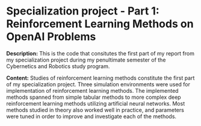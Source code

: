 # Specialization project - Part 1: Reinforcement Learning Methods on OpenAI Problems

**Description:** This is the code that consitutes the first part of my report from my specialization project during my penultimate semester of the Cybernetics and Robotics study program.

**Content:** Studies of reinforcement learning methods constitute the first part of my specialization project. Three simulation environments were used for implementation of reinforcement learning methods.
The implemented methods spanned from simple tabular methods to more complex deep reinforcement learning methods utilizing artificial neural networks. Most methods studied in theory also worked well in practice, and parameters were tuned in order to improve and investigate each of the methods.
